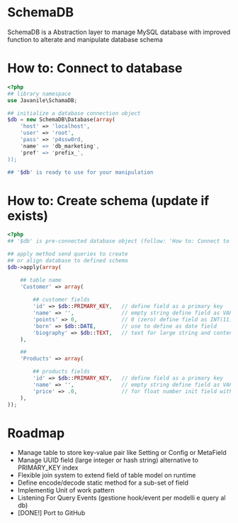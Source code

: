 # SchemaDB

SchemaDB is a Abstraction layer to manage MySQL database 
with improved function to alterate and manipulate database schema

# How to: Connect to database

```php
<?php
## library namespace 
use Javanile\SchamaDB;

## initialize a database connection object 
$db = new SchemaDB\Database(array(
	'host' => 'localhost',
	'user' => 'root',
	'pass' => 'p4ssw0rd,
	'name' => 'db_marketing',
	'pref' => 'prefix_',
));

## '$db' is ready to use for your manipulation
```

# How to: Create schema (update if exists) 

```php
<?php
## '$db' is pre-connected database object (follow: 'How to: Connect to database')

## apply method send queries to create 
## or align database to defined schema 
$db->apply(array(

	## table name
	'Customer' => array(
		
		## customer fields
		'id' => $db::PRIMARY_KEY,	// define field as a primary key
		'name' => '',				// empty string define field as VARCHAR	
		'points' => 0,				// 0 (zero) define field as INT(11)
		'born' => $db::DATE,		// use to define as date field
		'biography' => $db::TEXT,	// text for large string and contents
	),

	##
	'Products' => array(

		## products fields		
		'id' => $db::PRIMARY_KEY,	// define field as a primary key
		'name' => '',				// empty string define field as VARCHAR	
		'price' => .0,				// for float number init field with point-zero ".0"	
 	),
));

```

# Roadmap

 - Manage table to store key-value pair like Setting or Config or MetaField
 - Manage UUID field (large integer or hash string) alternative to PRIMARY_KEY index
 - Flexible join system to extend field of table model on runtime
 - Define encode/decode static method for a sub-set of field 
 - Implementig Unit of work pattern
 - Listening For Query Events (gestione hook/event per modelli e query al db)
 - [DONE!] Port to GitHub